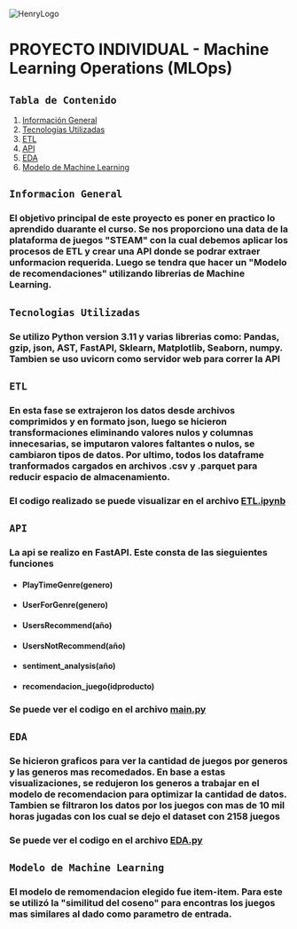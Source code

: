 ![HenryLogo](https://d31uz8lwfmyn8g.cloudfront.net/Assets/logo-henry-white-lg.png)

# **PROYECTO INDIVIDUAL - Machine Learning Operations (MLOps)**

 ##  ```Tabla de Contenido```
1. [Información General](#Información-General)
2. [Tecnologías Utilizadas](#tecnologías-Utilizadas)
3. [ETL](#etl)
4. [API](#api)
5. [EDA](#eda)
6. [Modelo de Machine Learning](#modelo-ml)

## ```Informacion General```

### El objetivo principal de este proyecto es poner en practico lo aprendido duarante el curso. Se nos proporciono una data de la plataforma de juegos "STEAM" con la cual debemos aplicar los procesos de ETL y crear una API donde se podrar extraer unformacion requerida. Luego se tendra que hacer un "Modelo de recomendaciones" utilizando librerias de Machine Learning.

## ```Tecnologias Utilizadas```

### Se utilizo Python version 3.11 y varias librerias como: Pandas, gzip, json, AST, FastAPI, Sklearn, Matplotlib, Seaborn, numpy. Tambien se uso uvicorn como servidor web para correr la API

## ```ETL```

### En esta fase se extrajeron los datos desde archivos comprimidos y en formato json, luego se hicieron transformaciones eliminando valores nulos y columnas innecesarias, se imputaron valores faltantes o nulos, se cambiaron tipos de datos. Por ultimo, todos los dataframe tranformados cargados en archivos .csv y .parquet para reducir espacio de almacenamiento. 

### El codigo realizado se puede visualizar en el archivo [ETL.ipynb](ETL.ipynb)

## ```API```

### La api se realizo en FastAPI. Este consta de las sieguientes funciones
- #### PlayTimeGenre(genero)
- #### UserForGenre(genero)
- #### UsersRecommend(año)
- #### UsersNotRecommend(año)
- #### sentiment_analysis(año)
- #### recomendacion_juego(idproducto)

### Se puede ver el codigo en el archivo [main.py](main.py)

## ```EDA```

### Se hicieron graficos para ver la cantidad de juegos por generos y las generos mas recomedados. En base a estas visualizaciones, se redujeron los generos a trabajar en el modelo de recomendacion para optimizar la cantidad de datos. Tambien se filtraron los datos por los juegos con mas de 10 mil horas jugadas con los cual se dejo el dataset con 2158 juegos

### Se puede ver el codigo en el archivo [EDA.py](EDA.ipynb)

## ```Modelo de Machine Learning```

### El modelo de remomendacion elegido fue item-item. Para este se utilizó la "similitud del coseno" para encontras los juegos mas similares al dado como parametro de entrada.